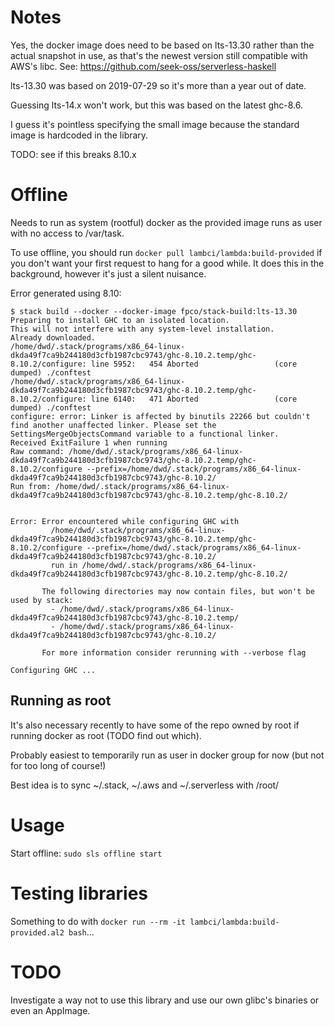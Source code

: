 # Notes

Yes, the docker image does need to be based on lts-13.30 rather than the actual snapshot in use, as that's the newest version still compatible with AWS's libc. See: https://github.com/seek-oss/serverless-haskell

lts-13.30 was based on 2019-07-29 so it's more than a year out of date.

Guessing lts-14.x won't work, but this was based on the latest ghc-8.6.

I guess it's pointless specifying the small image because the standard image is hardcoded in the library.

TODO: see if this breaks 8.10.x

# Offline

Needs to run as system (rootful) docker as the provided image runs as user with no access to /var/task.

To use offline, you should run `docker pull lambci/lambda:build-provided` if you don't want your first request to hang for a good while. It does this in the background, however it's just a silent nuisance.

Error generated using 8.10:

```
$ stack build --docker --docker-image fpco/stack-build:lts-13.30
Preparing to install GHC to an isolated location.
This will not interfere with any system-level installation.
Already downloaded.                 
/home/dwd/.stack/programs/x86_64-linux-dkda49f7ca9b244180d3cfb1987cbc9743/ghc-8.10.2.temp/ghc-8.10.2/configure: line 5952:   454 Aborted                 (core dumped) ./conftest
/home/dwd/.stack/programs/x86_64-linux-dkda49f7ca9b244180d3cfb1987cbc9743/ghc-8.10.2.temp/ghc-8.10.2/configure: line 6140:   471 Aborted                 (core dumped) ./conftest
configure: error: Linker is affected by binutils 22266 but couldn't find another unaffected linker. Please set the SettingsMergeObjectsCommand variable to a functional linker.
Received ExitFailure 1 when running
Raw command: /home/dwd/.stack/programs/x86_64-linux-dkda49f7ca9b244180d3cfb1987cbc9743/ghc-8.10.2.temp/ghc-8.10.2/configure --prefix=/home/dwd/.stack/programs/x86_64-linux-dkda49f7ca9b244180d3cfb1987cbc9743/ghc-8.10.2/
Run from: /home/dwd/.stack/programs/x86_64-linux-dkda49f7ca9b244180d3cfb1987cbc9743/ghc-8.10.2.temp/ghc-8.10.2/

                   
Error: Error encountered while configuring GHC with
         /home/dwd/.stack/programs/x86_64-linux-dkda49f7ca9b244180d3cfb1987cbc9743/ghc-8.10.2.temp/ghc-8.10.2/configure --prefix=/home/dwd/.stack/programs/x86_64-linux-dkda49f7ca9b244180d3cfb1987cbc9743/ghc-8.10.2/
         run in /home/dwd/.stack/programs/x86_64-linux-dkda49f7ca9b244180d3cfb1987cbc9743/ghc-8.10.2.temp/ghc-8.10.2/
       
       The following directories may now contain files, but won't be used by stack:
         - /home/dwd/.stack/programs/x86_64-linux-dkda49f7ca9b244180d3cfb1987cbc9743/ghc-8.10.2.temp/
         - /home/dwd/.stack/programs/x86_64-linux-dkda49f7ca9b244180d3cfb1987cbc9743/ghc-8.10.2/
       
       For more information consider rerunning with --verbose flag
       
Configuring GHC ...
```


## Running as root

It's also necessary recently to have some of the repo owned by root if running docker as root (TODO find out which).

Probably easiest to temporarily run as user in docker group for now (but not for too long of course!)

Best idea is to sync ~/.stack, ~/.aws and ~/.serverless with /root/

# Usage

Start offline: `sudo sls offline start`

# Testing libraries

Something to do with `docker run --rm -it lambci/lambda:build-provided.al2 bash`...

# TODO

Investigate a way not to use this library and use our own glibc's binaries or even an AppImage.
